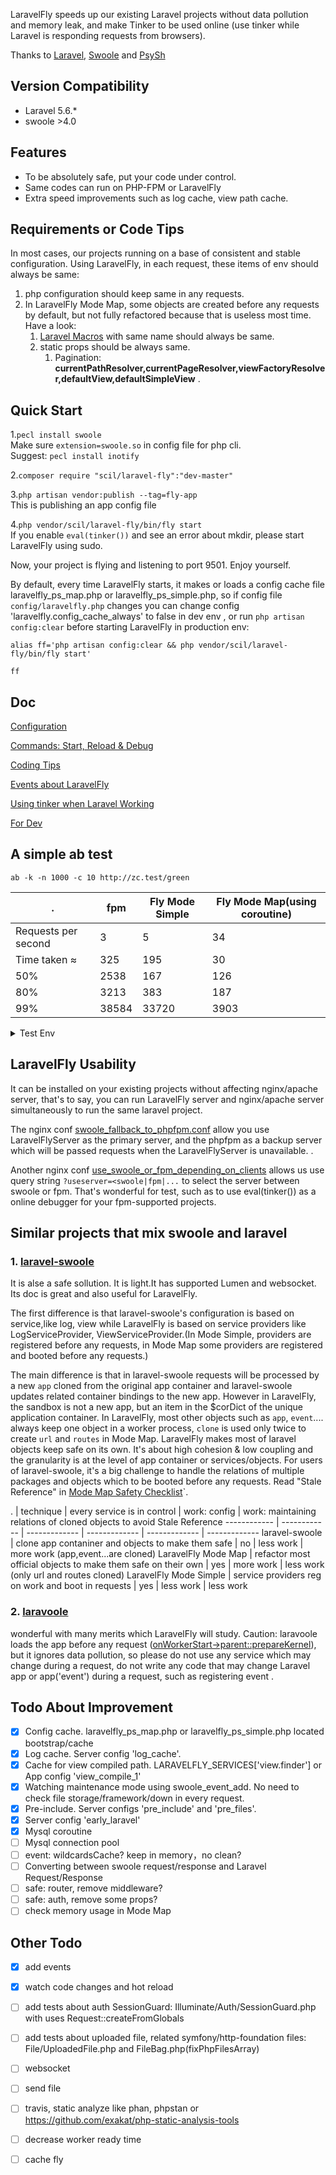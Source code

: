 LaravelFly speeds up our existing Laravel projects without data pollution and memory leak, and make Tinker to be used online (use tinker while Laravel is responding requests from browsers).

Thanks to [Laravel](http://laravel.com/), [Swoole](https://github.com/swoole/swoole-src) and [PsySh](https://github.com/bobthecow/psysh)

## Version Compatibility

- Laravel 5.6.*
- swoole >4.0

## Features

- To be absolutely safe, put your code under control.
- Same codes can run on PHP-FPM or LaravelFly
- Extra speed improvements such as log cache, view path cache.

## Requirements or Code Tips
In most cases, our projects running on a base of consistent and stable configuration. Using LaravelFly, in each request, these items of env should always be same:

1. php configuration should keep same in any requests.
2. In LaravelFly Mode Map, some objects are created before any requests by default, but not fully refactored because that is useless most time. Have a look:
    1. [Laravel Macros](https://tighten.co/blog/the-magic-of-laravel-macros/) with same name should always be same.
    2. static props should be always same.
        1. Pagination: **currentPathResolver,currentPageResolver,viewFactoryResolver,defaultView,defaultSimpleView** .

## Quick Start

1.`pecl install swoole`   
Make sure `extension=swoole.so` in config file for php cli.   
Suggest: `pecl install inotify`   

2.`composer require "scil/laravel-fly":"dev-master"`

3.`php artisan vendor:publish --tag=fly-app`   
This is publishing an app config file 

4.`php vendor/scil/laravel-fly/bin/fly start`   
If you enable `eval(tinker())` and see an error about mkdir, please start LaravelFly using sudo.

Now, your project is flying and listening to port 9501. Enjoy yourself.

By default, every time LaravelFly starts, it makes or loads a config cache file laravelfly_ps_map.php or laravelfly_ps_simple.php, so if config file `config/laravelfly.php` changes you can change config 'laravelfly.config_cache_always' to false in dev env , or run `php artisan config:clear` before starting LaravelFly in production env:
```
alias ff='php artisan config:clear && php vendor/scil/laravel-fly/bin/fly start'

ff
```


## Doc

[Configuration](https://github.com/scil/LaravelFly/wiki/Configuration)

[Commands: Start, Reload & Debug](doc/server.md)

[Coding Tips](doc/coding.md)

[Events about LaravelFly](doc/events.md)

[Using tinker when Laravel Working](doc/tinker.md)

[For Dev](doc/dev.md)

## A simple ab test 

 `ab -k -n 1000 -c 10 http://zc.test/green `

.   | fpm |  Fly Mode Simple | Fly Mode Map(using coroutine)
------------ | ------------ | ------------- | ------------- 
Requests per second   | 3 |  5  | 34
Time taken ≈ | 325 | 195  | 30
  50%  | 2538|   167  | 126
  80%  |   3213|  383   | 187
  99%   | 38584| 33720  | 3903

<details>
<summary>Test Env</summary>
<div>


* A visit to http://zc.test/green relates to 5 Models and 5 db query.
* env:   
ubuntu 16.04 on virtualbox ( 2 CPU: i5-2450M 2.50GHz ; Memory: 1G  )  
php7.1 + opcache + 5 workers for both fpm and laravelfly ( phpfpm : pm=static  pm.max_children=5)
* Test date : 2018/02

</div>
</details>

## LaravelFly Usability 

It can be installed on your existing projects without affecting nginx/apache server, that's to say, you can run LaravelFly server and nginx/apache server simultaneously to run the same laravel project.

The nginx conf [swoole_fallback_to_phpfpm.conf](config/swoole_fallback_to_phpfpm.conf) allow you use LaravelFlyServer as the primary server, and the phpfpm as a backup server which will be passed requests when the LaravelFlyServer is unavailable. .

Another nginx conf [use_swoole_or_fpm_depending_on_clients](config/use_swoole_or_fpm_depending_on_clients.conf) allows us use query string `?useserver=<swoole|fpm|...` to select the server between swoole or fpm. That's wonderful for test, such as to use eval(tinker()) as a online debugger for your fpm-supported projects.

## Similar projects that mix swoole and laravel

### 1. [laravel-swoole](https://github.com/swooletw/laravel-swoole) 

It is alse a safe sollution. It is light.It has supported Lumen and websocket. Its doc is great and also useful for LaravelFly.   

The first difference is that laravel-swoole's configuration is based on service,like log, view while LaravelFly is based on service providers like LogServiceProvider, ViewServiceProvider.(In Mode Simple, providers are registered before any requests, in Mode Map some providers are registered and booted before any requests.) 

The main difference is that in laravel-swoole requests will be processed by a new `app` cloned from the original app container and laravel-swoole updates related container bindings to the new app. However in LaravelFly, the sandbox is not a new app, but an item in the $corDict of the unique application container. In LaravelFly, most other objects such as `app`, `event`.... always keep one object in a worker process, `clone` is used only twice to create `url` and `routes` in Mode Map. LaravelFly makes most of laravel objects keep safe on its own. It's about high cohesion & low coupling and the granularity is at the level of app container or services/objects. For users of laravel-swoole, it's a big challenge to handle the relations of multiple packages and objects which to be booted before any requests. Read "Stale Reference" in [Mode Map Safety Checklist](https://github.com/scil/LaravelFly/wiki/Mode-Map-Safety-Checklist)`. 

.   | technique | every service is in control | work: config |  work: maintaining relations of cloned objects to avoid Stale Reference
------------ | ------------ | ------------- | ------------- | ------------- | ------------- 
laravel-swoole  | clone app contaniner and objects to make them safe |  no | less work | more work (app,event...are cloned)
LaravelFly Mode Map  | refactor most official objects to make them safe on their own |  yes  | more work  | less work (only url and routes cloned)
LaravelFly Mode Simple  | service providers reg on work and boot in requests | yes | less work | less work 


### 2. [laravoole](https://github.com/garveen/laravoole) 
wonderful with many merits which LaravelFly will study. Caution: laravoole loads the app before any request ([onWorkerStart->parent::prepareKernel](https://github.com/garveen/laravoole/blob/master/src/Wrapper/Swoole.php)),  but it ignores data pollution, so please do not use any service which may change during a request, do not write any code that may change Laravel app or app('event') during a request, such as registering event .

## Todo About Improvement

- [x] Config cache. laravelfly_ps_map.php or laravelfly_ps_simple.php located bootstrap/cache
- [x] Log cache. Server config 'log_cache'.
- [x] Cache for view compiled path. LARAVELFLY_SERVICES['view.finder'] or  App config 'view_compile_1'
- [x] Watching maintenance mode using swoole_event_add. No need to check file storage/framework/down in every request.
- [x] Pre-include. Server configs 'pre_include' and 'pre_files'.
- [x] Server config 'early_laravel'
- [x] Mysql coroutine
- [ ] Mysql connection pool
- [ ] event: wildcardsCache? keep in memory，no clean?
- [ ] Converting between swoole request/response and Laravel Request/Response
- [ ] safe: router, remove middleware?
- [ ] safe: auth, remove some props?
- [ ] check memory usage in Mode Map

## Other Todo

- [x] add events
- [x] watch code changes and hot reload
- [ ] add tests about auth SessionGuard: Illuminate/Auth/SessionGuard.php with uses Request::createFromGlobals
- [ ] add tests about uploaded file, related symfony/http-foundation files: File/UploadedFile.php  and FileBag.php(fixPhpFilesArray)
- [ ] websocket
- [ ] send file
- [ ] travis, static analyze like phan, phpstan or https://github.com/exakat/php-static-analysis-tools
- [ ] decrease worker ready time
- [ ] cache fly

